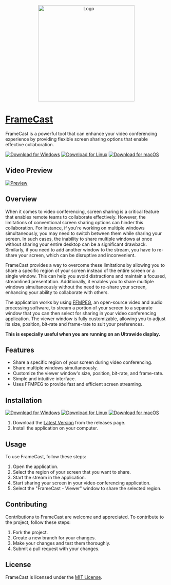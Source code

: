 <p align="center">
    <img src="./public/icon.png" width="300" alt="Logo">
</p>

# [FrameCast](https://framecast.app/)

FrameCast is a powerful tool that can enhance your video conferencing experience by providing flexible screen sharing options that enable effective collaboration.

[![Download for Windows](https://i.imgur.com/edpkPzv.png)](https://github.com/nathan-fiscaletti/framecast/releases/latest/download/FrameCast.Setup.win32.exe)
[![Download for Linux](https://i.imgur.com/ob2QUPN.png)](https://github.com/nathan-fiscaletti/framecast/releases/latest/download/FrameCast.Setup.linux_amd64.deb)
[![Download for macOS](https://i.imgur.com/771afwr.png)](https://github.com/nathan-fiscaletti/framecast/releases/latest/download/FrameCast-darwin-arm64.dmg)

## Video Preview

[![Preview](https://i.imgur.com/4F3RiCd.png)](https://youtu.be/hPjuXTlpybg)

## Overview

When it comes to video conferencing, screen sharing is a critical feature that enables remote teams to collaborate effectively. However, the limitations of conventional screen sharing options can hinder this collaboration. For instance, if you're working on multiple windows simultaneously, you may need to switch between them while sharing your screen. In such cases, the inability to share multiple windows at once without sharing your entire desktop can be a significant drawback. Similarly, if you need to add another window to the stream, you have to re-share your screen, which can be disruptive and inconvenient.

FrameCast provides a way to overcome these limitations by allowing you to share a specific region of your screen instead of the entire screen or a single window. This can help you avoid distractions and maintain a focused, streamlined presentation. Additionally, it enables you to share multiple windows simultaneously without the need to re-share your screen, enhancing your ability to collaborate with others.

The application works by using [FFMPEG](https://ffmpeg.org/), an open-source video and audio processing software, to stream a portion of your screen to a separate window that you can then select for sharing in your video conferencing application. The viewer window is fully customizable, allowing you to adjust its size, position, bit-rate and frame-rate to suit your preferences.

**This is especially useful when you are running on an Ultrawide display.**

## Features

* Share a specific region of your screen during video conferencing.
* Share multiple windows simultaneously.
* Customize the viewer window's size, position, bit-rate, and frame-rate.
* Simple and intuitive interface.
* Uses FFMPEG to provide fast and efficient screen streaming.

## Installation

[![Download for Windows](https://i.imgur.com/edpkPzv.png)](https://github.com/nathan-fiscaletti/framecast/releases/latest/download/FrameCast.Setup.win32.exe)
[![Download for Linux](https://i.imgur.com/ob2QUPN.png)](https://github.com/nathan-fiscaletti/framecast/releases/latest/download/frame-cast_linux_amd64.deb)
[![Download for macOS](https://i.imgur.com/771afwr.png)](https://github.com/nathan-fiscaletti/framecast/releases/latest/download/FrameCast-darwin-arm64.dmg)

1. Download the [Latest Version](https://github.com/nathan-fiscaletti/framecast/releases/latest) from the releases page.
2. Install the application on your computer.

## Usage

To use FrameCast, follow these steps:

1. Open the application.
2. Select the region of your screen that you want to share.
3. Start the stream in the application.
4. Start sharing your screen in your video conferencing application.
5. Select the "FrameCast - Viewer" window to share the selected region.

## Contributing

Contributions to FrameCast are welcome and appreciated. To contribute to the project, follow these steps:

1. Fork the project.
2. Create a new branch for your changes.
3. Make your changes and test them thoroughly.
4. Submit a pull request with your changes.

## License

FrameCast is licensed under the [MIT License](./LICENSE).
